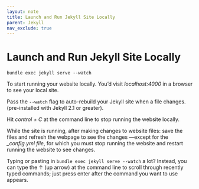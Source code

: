 ```yaml
---
layout: note
title: Launch and Run Jekyll Site Locally
parent: Jekyll
nav_exclude: true
---
```


# Launch and Run Jekyll Site Locally

```shell
bundle exec jekyll serve --watch
``` 
To start running your website locally. You’d visit *localhost:4000* in a browser to see your local site.

Pass the `--watch` flag to auto-rebuild your Jekyll site when a file changes. (pre-installed with Jekyll 2.1 or greater).

Hit *control + C* at the command line to stop running the website locally.

While the site is running, after making changes to website files: save the files and refresh the webpage to see the changes —except for the *_config.yml file*, for which you must stop running the website and restart running the website to see changes.

Typing or pasting in `bundle exec jekyll serve --watch` a lot? Instead, you can type the ↑ (up arrow) at the command line to scroll through recently typed commands; just press enter after the command you want to use appears.